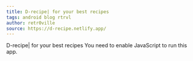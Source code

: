 ```yaml
---
title: D-recipe| for your best recipes
tags: android blog rtrvl
author: retr0ville
source: https://d-recipe.netlify.app/
---
```

D-recipe\| for your best recipes You need to enable JavaScript to run this app.  
